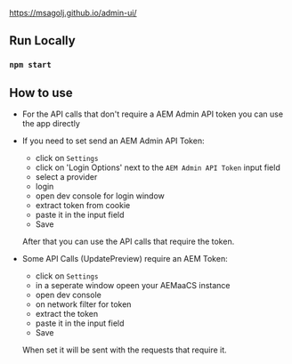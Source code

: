 https://msagolj.github.io/admin-ui/

## Run Locally

### `npm start`

## How to use
- For the API calls that don't require a AEM Admin API token you 
can use the app directly
- If you need to set send an AEM Admin API Token:
  - click on `Settings`
  - click on 'Login Options' next to the `AEM Admin API Token` input field
  - select a provider
  - login
  - open dev console for login window
  - extract token from cookie
  - paste it in the input field
  - Save

  After that you can use the API calls that require the token.
- Some API Calls (UpdatePreview) require an AEM Token:
  - click on `Settings`
  - in a seperate window opeen your AEMaaCS instance
  - open dev console
  - on network filter for token
  - extract the token 
  - paste it in the input field
  - Save

  When set it will be sent with the requests that require it.


